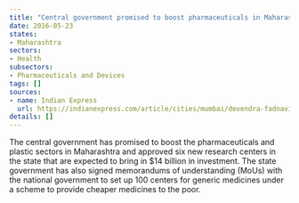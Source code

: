 ```yaml
---
title: "Central government promised to boost pharmaceuticals in Maharashtra"
date: 2016-05-23
states:
- Maharashtra
sectors:
- Health
subsectors:
- Pharmaceuticals and Devices
tags: []
sources:
- name: Indian Express
  url: https://indianexpress.com/article/cities/mumbai/devendra-fadnavis-ananth-kumar-meet-centre-sanctions-6-mega-projects-institutes-for-maharashtra-2804457/
details: []
---
```


The central government has promised to boost the pharmaceuticals and plastic sectors in Maharashtra and approved six new research centers in the state that are expected to bring in $14 billion in investment. The state government has also signed memorandums of understanding (MoUs) with the national government to set up 100 centers for generic medicines under a scheme to provide cheaper medicines to the poor.
